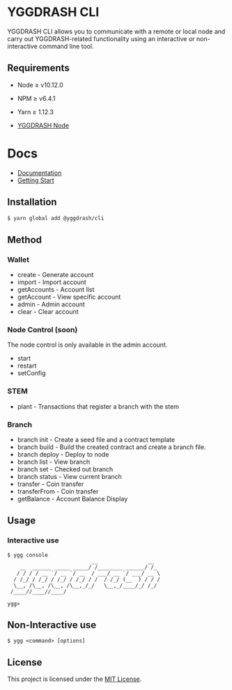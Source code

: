 # YGGDRASH CLI
YGGDRASH CLI allows you to communicate with a remote or local node and carry out YGGDRASH-related functionality using an interactive or non-interactive command line tool.

## Requirements
- Node ≥ v10.12.0
- NPM ≥ v6.4.1
- Yarn ≥ 1.12.3

- [YGGDRASH Node](https://github.com/yggdrash/yggdrash)

# Docs
- [Documentation](https://github.com/yggdrash/yggdrash-cli/tree/develop/docs)
- [Getting Start](https://developer.yggdrash.io/)

## Installation
```sh
$ yarn global add @yggdrash/cli
```

## Method
### Wallet
- create - Generate account
- import - Import account
- getAccounts - Account list
- getAccount - View specific account
- admin - Admin account
- clear - Clear account

### Node Control (soon)
The node control is only available in the admin account.
- start
- restart
- setConfig

### STEM
- plant - Transactions that register a branch with the stem

### Branch
- branch init - Create a seed file and a contract template
- branch build - Build the created contract and create a branch file.
- branch deploy - Deploy to node
- branch list - View branch
- branch set - Checked out branch
- branch status - View current branch
- transfer - Coin transfer
- transferFrom - Coin transfer
- getBalance - Account Balance Display

## Usage
### Interactive use
```
$ ygg console
                           __                __
    __  ______ _____ _____/ /________ ______/ /_
   / / / / __ `/ __ `/ __  / ___/ __ `/ ___/ __ \
  / /_/ / /_/ / /_/ / /_/ / /  / /_/ (__  ) / / /
  \__, /\__, /\__, /\__,_/_/   \__,_/____/_/ /_/
 /____//____//____/

ygg> 
```

## Non-Interactive use
```
$ ygg <command> [options]
```

## License
This project is licensed under the [MIT License](LICENSE).
